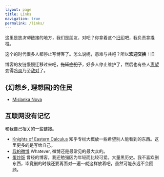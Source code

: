 ```yaml
---
layout: page
title: Links
navigation: true
permalink: /links/
---
```


这里是放*友情*链接的地方，我们是朋友，对吧？你拿着这个<u>旧印</u>吧，我负责拿撬棍。

这个的时代很多人都停止写博客了。怎么说呢，患难与共吧？所以**欢迎交换**！旧

博客的友链慢慢迁移过来吧，<del>拖延症犯了</del>，好多人停止维护了，然后也有些人<u>声望</u>变得<u>冷淡</u>乃至<u>敌对</u>了。

## {幻想乡, 理想国}的住民

* [Mislanka Nova](http://mislankanova.com/) 


## 互联网没有记忆

和我自己相关的一些链接。

* [Knights of Eastern Calculus](https://zhuanlan.zhihu.com/knights-of-eastern-calsulus) 知乎专栏大概放一些希望别人能看到的东西。这里更多的是写给自己。
* [我的微博](http://weibo.com/1656872990/profile?topnav=1&wvr=6) Whatever, 微博还是最常见的最大众的。
* [蛋炒饭](http://eggfan.org/) 曾经的博客，我还勉强因为年轻而比较可爱。大量黑历史。我不喜欢删东西，毕竟删的时候还要再面对一遍～就这样放着吧，虽然可能永远不会回顾。
